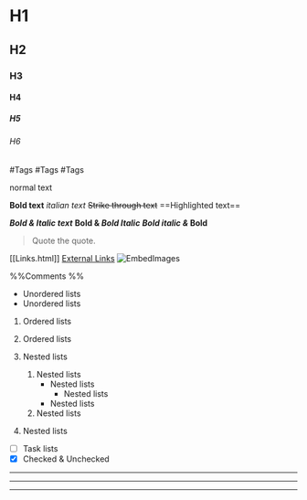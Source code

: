 # H1
## H2
### H3
#### H4
##### H5
###### H6

#Tags #Tags #Tags


normal text

**Bold text**
_italian text_
~~Strike through text~~
==Highlighted text==

___Bold & Italic text___
**Bold & *Bold Italic***
___Bold italic &_ Bold__

> Quote the quote.

[[Links.html]]
[External Links](Link)
![EmbedImages](theydontwork.)

%%Comments %%

- Unordered lists
- Unordered lists
1. Ordered lists
2. Ordered lists

1. Nested lists
	1. Nested lists
		- Nested lists
			- Nested lists
		- Nested lists
	2. Nested lists
2. Nested lists


- [ ] Task lists
- [x] Checked & Unchecked 
___
***
---
